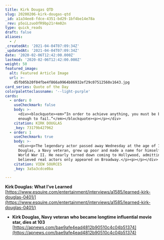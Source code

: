 ```yaml
---
title: Kirk Dougas QTD
slug: 20200206-kirk-dougas-qtd
_id: a1a34ee8-fdce-4351-bd29-1bf4be14e78a
_rev: p5oiLzuoOfR9bp21r4m02n
type: quick_reads
draft: false
aliases:
  - /
_createdAt: '2021-04-04T07:09:34Z'
_updatedAt: '2021-04-04T07:09:34Z'
date: '2020-02-06T12:42:00.000Z'
lastmod: '2020-02-06T12:42:00.000Z'
weight: 50
featured_image:
  alt: Featured Article Image
  url: >-
    d5fb05b20f04fbe4f866a9964b86932ef29c07512560x1643.jpg
card_series: Quote of the Day
colorpaletteclassname: '--light-purple'
cards:
  - order: 0
    useCheckmark: false
    body: >-
      <div><blockquote><em>“In order to achieve anything, you must be brave
      enough to fail.”</em></blockquote><p></p></div>
    citation: KIRK DOUGLAS
    _key: 73179b427962
  - order: 1
    useCheckmark: true
    body: >-
      <div><p>The legendary actor passed away Wednesday at the age of 103.
      Douglas, a Navy veteran, grew up poor and made a name for himself after
      World War II. He nearly turned down coming to Hollywood, admitting he once
      believed real actors only appeared on Broadway.</p><p></p></div>
    citation: VIEW SOURCES
    _key: 3a5a3cdce0ba

---
```

**Kirk Douglas: What I’ve Learned**  
[https://www.esquire.com/entertainment/interviews/a1585/learned-kirk-douglas-0401/](https://www.esquire.com/entertainment/interviews/a1585/learned-kirk-douglas-0401/)

* **Kirk Douglas, Navy veteran who became longtime influential movie star, dies at 103**  
[https://apnews.com/bae9afe4ead4812b90510c4c04b51374](https://apnews.com/bae9afe4ead4812b90510c4c04b51374)